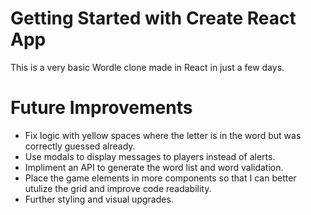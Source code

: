 # Getting Started with Create React App

This is a very basic Wordle clone made in React in just a few days. 

# Future Improvements
- Fix logic with yellow spaces where the letter is in the word but was correctly guessed already.
- Use modals to display messages to players instead of alerts.
- Impliment an API to generate the word list and word validation.
- Place the game elements in more components so that I can better utulize the grid and improve code readability.
- Further styling and visual upgrades.